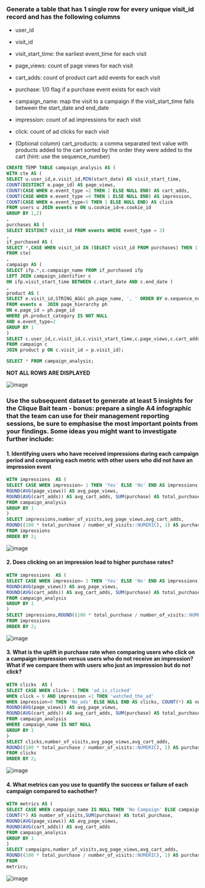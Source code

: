 
### Generate a table that has 1 single row for every unique visit_id record and has the following columns
- user_id
  
- visit_id
  
- visit_start_time: the earliest event_time for each visit
  
- page_views: count of page views for each visit
  
- cart_adds: count of product cart add events for each visit
  
- purchase: 1/0 flag if a purchase event exists for each visit
  
- campaign_name: map the visit to a campaign if the visit_start_time falls between the start_date and end_date
  
- impression: count of ad impressions for each visit
  
- click: count of ad clicks for each visit
  
- (Optional column) cart_products: a comma separated text value with products added to the cart sorted by the order they were added to the cart (hint: use the sequence_number)

```sql
CREATE TEMP TABLE campaign_analysis AS (
WITH cte AS (
SELECT u.user_id,e.visit_id,MIN(start_date) AS visit_start_time,
COUNT(DISTINCT e.page_id) AS page_views,
COUNT(CASE WHEN e.event_type =2 THEN 1 ELSE NULL END) AS cart_adds,
COUNT(CASE WHEN e.event_type =4 THEN 1 ELSE NULL END) AS impression,
COUNT(CASE WHEN e.event_type=5 THEN 1 ELSE NULL END) AS click
FROM users u JOIN events e ON u.cookie_id=e.cookie_id
GROUP BY 1,2)
,
purchases AS (
SELECT DISTINCT visit_id FROM events WHERE event_type = 3)
,
if_purchased AS (
SELECT *,CASE WHEN visit_id IN (SELECT visit_id FROM purchases) THEN 1 ELSE 0 END AS purchase
FROM cte)
,
campaign AS (
SELECT ifp.*,c.campaign_name FROM if_purchased ifp
LEFT JOIN campaign_identifier c
ON ifp.visit_start_time BETWEEN c.start_date AND c.end_date )
,
product AS (
SELECT e.visit_id,STRING_AGG( ph.page_name, ', ' ORDER BY e.sequence_number) AS products
FROM events e  JOIN page_hierarchy ph
ON e.page_id = ph.page_id
WHERE ph.product_category IS NOT NULL
AND e.event_type=2
GROUP BY 1
)
SELECT c.user_id,c.visit_id,c.visit_start_time,c.page_views,c.cart_adds,c.purchase,c.campaign_name,c.impression,c.click,p.products
FROM campaign c
JOIN product p ON c.visit_id = p.visit_id);

SELECT * FROM campaign_analysis;
```
**NOT ALL ROWS ARE DISPLAYED**

![image](https://github.com/shivin316/8_Week_SQL_Challenge/assets/122541994/729033fb-8da0-44ee-a1aa-ec31661aea64)

### Use the subsequent dataset to generate at least 5 insights for the Clique Bait team - bonus: prepare a single A4 infographic that the team can use for their management reporting sessions, be sure to emphasise the most important points from your findings. Some ideas you might want to investigate further include:

#### 1. Identifying users who have received impressions during each campaign period and comparing each metric with other users who did not have an impression event
```sql
WITH impressions  AS (
SELECT CASE WHEN impression= 1 THEN 'Yes' ELSE 'No' END AS impressions, COUNT(*) AS number_of_visits,
ROUND(AVG(page_views)) AS avg_page_views,
ROUND(AVG(cart_adds)) AS avg_cart_adds, SUM(purchase) AS total_purchase
FROM campaign_analysis
GROUP BY 1
)
SELECT impressions,number_of_visits,avg_page_views,avg_cart_adds,
ROUND((100 * total_purchase / number_of_visits::NUMERIC), 1) AS purchase_pct
FROM impressions
ORDER BY 2;
```
![image](https://github.com/shivin316/8_Week_SQL_Challenge/assets/122541994/e6479b54-3620-4cc7-9705-9a8236df95c5)

#### 2. Does clicking on an impression lead to higher purchase rates?
```sql
WITH impressions  AS (
SELECT CASE WHEN impression= 1 THEN 'Yes' ELSE 'No' END AS impressions, COUNT(*) AS number_of_visits,
ROUND(AVG(page_views)) AS avg_page_views,
ROUND(AVG(cart_adds)) AS avg_cart_adds, SUM(purchase) AS total_purchase
FROM campaign_analysis
GROUP BY 1
)
SELECT impressions,ROUND((100 * total_purchase / number_of_visits::NUMERIC), 1) AS purchase_pct
FROM impressions
ORDER BY 2;
```
![image](https://github.com/shivin316/8_Week_SQL_Challenge/assets/122541994/57bf54d7-61bd-4b6d-9f80-d0c26e89f38a)

#### 3. What is the uplift in purchase rate when comparing users who click on a campaign impression versus users who do not receive an impression? What if we compare them with users who just an impression but do not click?
```sql
WITH clicks  AS (
SELECT CASE WHEN click= 1 THEN 'ad_is_clicked' 
WHEN click = 0 AND impression =1 THEN 'watched_the_ad'
WHEN impression=0 THEN 'No_ads' ELSE NULL END AS clicks, COUNT(*) AS number_of_visits,
ROUND(AVG(page_views)) AS avg_page_views,
ROUND(AVG(cart_adds)) AS avg_cart_adds, SUM(purchase) AS total_purchase
FROM campaign_analysis
WHERE campaign_name IS NOT NULL
GROUP BY 1
)
SELECT clicks,number_of_visits,avg_page_views,avg_cart_adds,
ROUND((100 * total_purchase / number_of_visits::NUMERIC), 1) AS purchase_pct
FROM clicks
ORDER BY 2;
```
![image](https://github.com/shivin316/8_Week_SQL_Challenge/assets/122541994/8ab893a9-45a0-4ae0-871d-314ad1f3dcfa)

#### 4. What metrics can you use to quantify the success or failure of each campaign compared to eachother?
```sql
WITH metrics AS (
SELECT CASE WHEN campaign_name IS NULL THEN 'No Campaign' ELSE campaign_name END AS campaigns,
COUNT(*) AS number_of_visits,SUM(purchase) AS total_purchase,
ROUND(AVG(page_views)) AS avg_page_views,
ROUND(AVG(cart_adds)) AS avg_cart_adds
FROM campaign_analysis
GROUP BY 1
)
SELECT campaigns,number_of_visits,avg_page_views,avg_cart_adds,
ROUND((100 * total_purchase / number_of_visits::NUMERIC), 1) AS purchase_pct
FROM
metrics;
```
![image](https://github.com/shivin316/8_Week_SQL_Challenge/assets/122541994/1a29a786-fcba-405d-ad9d-43ae3b067e9a)
